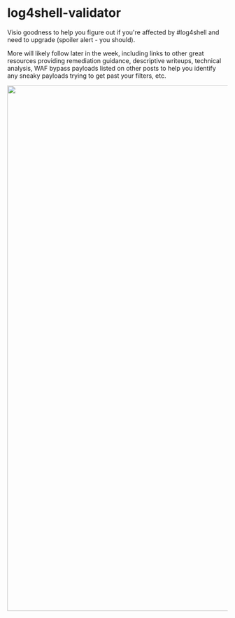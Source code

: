 # log4shell-validator

Visio goodness to help you figure out if you're affected by #log4shell and need to upgrade (spoiler alert - you should).

More will likely follow later in the week, including links to other great resources providing remediation guidance, descriptive writeups, technical analysis, WAF bypass payloads listed on other posts to help you identify any sneaky payloads trying to get past your filters, etc.

<img src="" width="900" height="1200" />

